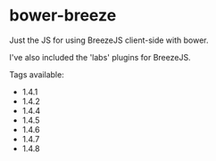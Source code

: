 bower-breeze
============

Just the JS for using BreezeJS client-side with bower.

I've also included the 'labs' plugins for BreezeJS.

Tags available:
 - 1.4.1
 - 1.4.2
 - 1.4.4
 - 1.4.5
 - 1.4.6
 - 1.4.7
 - 1.4.8
